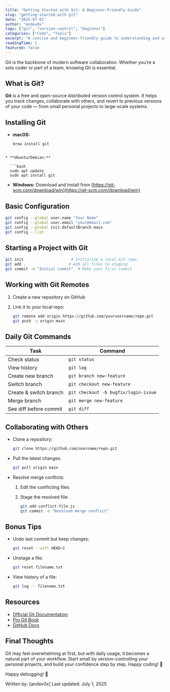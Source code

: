 ```yaml
---
title: "Getting Started with Git: A Beginner-Friendly Guide"
slug: "getting-started-with-git"
date: "2025-07-01"
author: "andev0x"
tags: ["git", "version-control", "beginner"]
categories: ["Code", "Tools"]
excerpt: "A concise and beginner-friendly guide to understanding and using Git, the essential tool for version control in software development."
readingTime: 1
featured: false
---
```


Git is the backbone of modern software collaboration. Whether you're a solo coder or part of a team, knowing Git is essential.

## What is Git?

**Git** is a free and open-source distributed version control system. It helps you track changes, collaborate with others, and revert to previous versions of your code — from small personal projects to large-scale systems.

## Installing Git

- **macOS:**

  ```bash
  brew install git
```

* **Ubuntu/Debian:**

  ```bash
  sudo apt update
  sudo apt install git
  ```

* **Windows:**
  Download and install from [https://git-scm.com/download/win](https://git-scm.com/download/win)

## Basic Configuration

```bash
git config --global user.name "Your Name"
git config --global user.email "your@email.com"
git config --global init.defaultBranch main
git config --list
```

## Starting a Project with Git

```bash
git init                     # Initialize a local Git repo
git add .                   # Add all files to staging
git commit -m "Initial commit"  # Make your first commit
```

## Working with Git Remotes

1. Create a new repository on GitHub
2. Link it to your local repo:

   ```bash
   git remote add origin https://github.com/yourusername/repo.git
   git push -u origin main
   ```

## Daily Git Commands

| Task                   | Command                              |
| ---------------------- | ------------------------------------ |
| Check status           | `git status`                         |
| View history           | `git log`                            |
| Create new branch      | `git branch new-feature`             |
| Switch branch          | `git checkout new-feature`           |
| Create & switch branch | `git checkout -b bugfix/login-issue` |
| Merge branch           | `git merge new-feature`              |
| See diff before commit | `git diff`                           |

## Collaborating with Others

* Clone a repository:

  ```bash
  git clone https://github.com/username/repo.git
  ```

* Pull the latest changes:

  ```bash
  git pull origin main
  ```

* Resolve merge conflicts:

  1. Edit the conflicting files
  2. Stage the resolved file:

     ```bash
     git add conflict-file.js
     git commit -m "Resolved merge conflict"
     ```

## Bonus Tips

* Undo last commit but keep changes:

  ```bash
  git reset --soft HEAD~1
  ```

* Unstage a file:

  ```bash
  git reset filename.txt
  ```

* View history of a file:

  ```bash
  git log -- filename.txt
  ```

## Resources

* [Official Git Documentation](https://git-scm.com/doc)
* [Pro Git Book](https://git-scm.com/book/en/v2)
* [GitHub Docs](https://docs.github.com/)

## Final Thoughts

Git may feel overwhelming at first, but with daily usage, it becomes a natural part of your workflow. Start small by version-controlling your personal projects, and build your confidence step by step. Happy coding! 🚀 


Happy debugging! 🐞

Written by: [andev0x]
Last updated: July 1, 2025